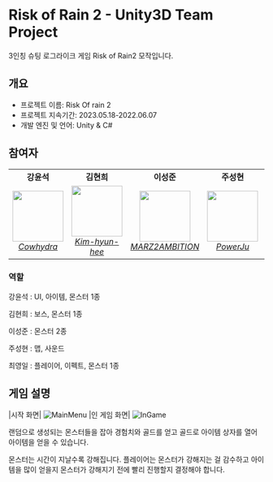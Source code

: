 <div>
<h1>Risk of Rain 2 - Unity3D Team Project </h1>
3인칭 슈팅 로그라이크 게임 Risk of Rain2 모작입니다.
</div>

## 개요
- 프로젝트 이름: Risk Of rain 2
- 프로젝트 지속기간: 2023.05.18-2022.06.07
- 개발 엔진 및 언어: Unity & C#
## 참여자
<table>
    <tr align="center">
        <td><B>강윤석<B></td>
        <td><B>김현희<B></td>
        <td><B>이성준<B></td>
        <td><B>주성현<B></td>
        <td><B>최영일<B></td>
    </tr>
    <tr align="center">
        <td>
            <img src="https://github.com/Cowhydra.png?size=100" width="100">
            <br>
            <a href="https://github.com/Cowhydra"><I>Cowhydra</I></a>
        </td>
        <td>
            <img src="https://github.com/Kim-hyun-hee.png?size=100" width="100">
            <br>
            <a href="https://github.com/Kim-hyun-hee"><I>Kim-hyun-hee</I></a>
        </td>
        <td>
            <img src="https://github.com/MARZ2AMBITION.png?size=100" width="100">
            <br>
            <a href="https://github.com/MARZ2AMBITION"><I>MARZ2AMBITION</I></a>
        </td>
        <td>
            <img src="https://github.com/PowerJu.png?size=100" width="100">
            <br>
            <a href="https://github.com/PowerJu"><I>PowerJu</I></a>
        </td>
        <td>
            <img src="https://github.com/00ill.png?size=100" width="100">
            <br>
            <a href="https://github.com/00ill"><I>00ill</I></a>
        </td>
    </tr>
</table>

### 역할
강윤석 : UI, 아이템, 몬스터 1종

김현희 : 보스, 몬스터 1종

이성준 : 몬스터 2종

주성현 : 맵, 사운드

최영일 : 플레이어, 이펙트, 몬스터 1종

## 게임 설명
|시작 화면|
![MainMenu](https://github.com/programming40-2team/Risk-of-Rain-2-LFS/assets/101080818/fbc940d9-f6ac-42d0-beb9-5fea44d1a814)
|인 게임 화면|
![InGame](https://github.com/programming40-2team/Risk-of-Rain-2-LFS/assets/101080818/0f877c46-9fdb-45c9-9c80-f121a5fcb853)

랜덤으로 생성되는 몬스터들을 잡아 경험치와 골드를 얻고 골드로 아이템 상자를 열어 아이템을 얻을 수 있습니다.

몬스터는 시간이 지날수록 강해집니다. 플레이어는 몬스터가 강해지는 걸 감수하고 아이템을 많이 얻을지 몬스터가 강해지기 전에 빨리 진행할지 결정해야 합니다.
